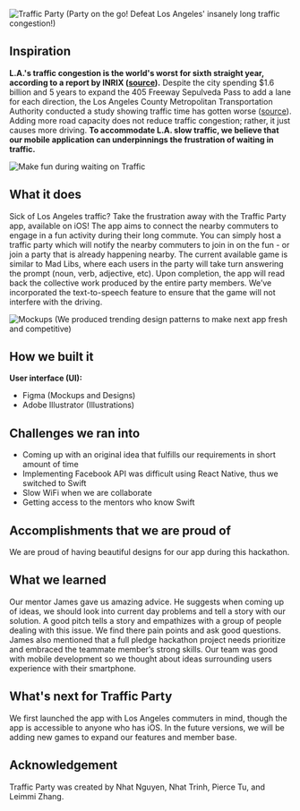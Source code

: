 ![Traffic Party](https://i.imgur.com/e6KbLoH.gif)
(Party on the go! Defeat Los Angeles' insanely long traffic congestion!)

## Inspiration
**L.A.'s traffic congestion is the world's worst for sixth straight year, according to a report by INRIX ([source](https://www.latimes.com/local/lanow/la-me-la-worst-traffic-20180206-story.html)).** Despite the city spending $1.6 billion and 5 years to expand the 405 Freeway Sepulveda Pass to add a lane for each direction, the Los Angeles County Metropolitan Transportation Authority conducted a study showing traffic time has gotten worse ([source](https://www.scpr.org/blogs/economy/2014/10/10/17413/405-traffic-a-little-slower-after-1-billion-upgrad)). Adding more road capacity does not reduce traffic congestion; rather, it just causes more driving. **To accommodate L.A. slow traffic, we believe that our mobile application can underpinnings the frustration of waiting in traffic.**

![Make fun during waiting on Traffic](https://i.imgur.com/4Duxjaq.gif)

## What it does
Sick of Los Angeles traffic? Take the frustration away with the Traffic Party app, available on iOS! 
The app aims to connect the nearby commuters to engage in a fun activity during their long commute.  You can simply host a traffic party which will notify the nearby commuters to join in on the fun - or join a party that is already happening nearby. The current available game is similar to Mad Libs, where each users in the party will take turn answering the prompt (noun, verb, adjective, etc). Upon completion, the app will read back the collective work produced by the entire party members. We’ve incorporated the text-to-speech feature to ensure that the game will not interfere with the driving.

![Mockups](https://i.imgur.com/SxK8TdT.png)
(We produced trending design patterns to make next app fresh and competitive)

## How we built it
**User interface (UI):**
- Figma (Mockups and Designs)
- Adobe Illustrator (Illustrations)

## Challenges we ran into
- Coming up with an original idea that fulfills our requirements in short amount of time
- Implementing Facebook API was difficult using React Native, thus we switched to Swift  
- Slow WiFi when we are collaborate
- Getting access to the mentors who know Swift

## Accomplishments that we are proud of
We are proud of having beautiful designs for our app during this hackathon. 

## What we learned
Our mentor James gave us amazing advice. He suggests when coming up of ideas, we should look into current day problems and tell a story with our solution. A good pitch tells a story and empathizes with a group of people dealing with this issue. We find there pain points and ask good questions. James also mentioned that a full pledge hackathon project needs prioritize and embraced the teammate member’s strong skills. Our team was good with mobile development so we thought about ideas surrounding users experience with their smartphone.

## What's next for Traffic Party
We first launched the app with Los Angeles commuters in mind, though the app is accessible to anyone who has iOS. In the future versions, we will be adding new games to expand our features and member base.

## Acknowledgement
Traffic Party was created by Nhat Nguyen, Nhat Trinh, Pierce Tu, and Leimmi Zhang.
